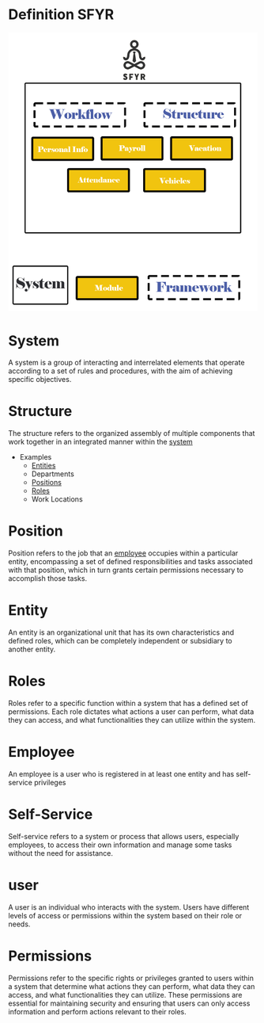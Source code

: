 # Definition SFYR

![System Sfyr](/System%20sfyr.png)

# System

A system is a group of interacting and interrelated elements that operate according to a set of rules and procedures, with the aim of achieving specific objectives.

# Structure

The structure refers to the organized assembly of multiple components that work together in an integrated manner within the [system ](https://github.com/M0Ghali/MarkdownSfyr?tab=readme-ov-file#system)

- Examples
  - [Entities](https://github.com/M0Ghali/MarkdownSfyr?tab=readme-ov-file#entity)
  - Departments
  - [Positions](https://github.com/M0Ghali/MarkdownSfyr?tab=readme-ov-file#position)
  - [Roles](https://github.com/M0Ghali/MarkdownSfyr?tab=readme-ov-file#roles)
  - Work Locations

# Position

Position refers to the job that an [employee](https://github.com/M0Ghali/MarkdownSfyr?tab=readme-ov-file#employee) occupies within a particular entity, encompassing a set of defined responsibilities and tasks associated with that position, which in turn grants certain permissions necessary to accomplish those tasks.

# Entity

An entity is an organizational unit that has its own characteristics and defined roles, which can be completely independent or subsidiary to another entity.

# Roles

Roles refer to a specific function within a system that has a defined set of permissions. Each role dictates what actions a user can perform, what data they can access, and what functionalities they can utilize within the system.

# Employee

An employee is a user who is registered in at least one entity and has self-service privileges

# Self-Service

Self-service refers to a system or process that allows users, especially employees, to access their own information and manage some tasks without the need for assistance.

# user

A user is an individual who interacts with the system. Users have different levels of access or permissions within the system based on their role or needs.

# Permissions

Permissions refer to the specific rights or privileges granted to users within a system that determine what actions they can perform, what data they can access, and what functionalities they can utilize. These permissions are essential for maintaining security and ensuring that users can only access information and perform actions relevant to their roles.
